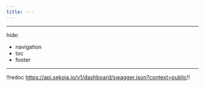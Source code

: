 ```yaml
---
title: ---
---
```


---
hide:
  - navigation
  - toc
  - footer
---

!!redoc https://api.sekoia.io/v1/dashboard/swagger.json?context=public!!
